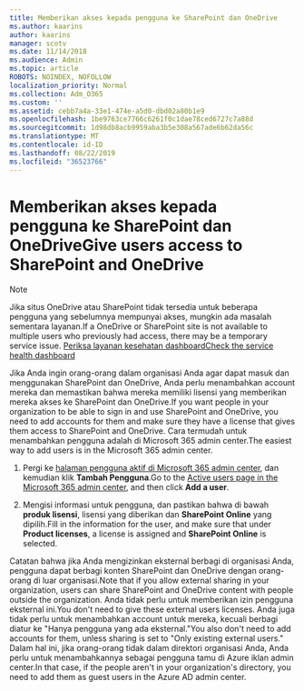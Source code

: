 ```yaml
---
title: Memberikan akses kepada pengguna ke SharePoint dan OneDrive
ms.author: kaarins
author: kaarins
manager: scotv
ms.date: 11/14/2018
ms.audience: Admin
ms.topic: article
ROBOTS: NOINDEX, NOFOLLOW
localization_priority: Normal
ms.collection: Adm_O365
ms.custom: ''
ms.assetid: cebb7a4a-33e1-474e-a5d0-dbd02a80b1e9
ms.openlocfilehash: 1be9763ce7766c6261f0c1dae78ced6727c7a88d
ms.sourcegitcommit: 1d98db8acb9959aba3b5e308a567ade6b62da56c
ms.translationtype: MT
ms.contentlocale: id-ID
ms.lasthandoff: 08/22/2019
ms.locfileid: "36523766"
---
```

# <a name="give-users-access-to-sharepoint-and-onedrive"></a><span data-ttu-id="0637b-102">Memberikan akses kepada pengguna ke SharePoint dan OneDrive</span><span class="sxs-lookup"><span data-stu-id="0637b-102">Give users access to SharePoint and OneDrive</span></span>

> [!NOTE]
> <span data-ttu-id="0637b-103">Jika situs OneDrive atau SharePoint tidak tersedia untuk beberapa pengguna yang sebelumnya mempunyai akses, mungkin ada masalah sementara layanan.</span><span class="sxs-lookup"><span data-stu-id="0637b-103">If a OneDrive or SharePoint site is not available to multiple users who previously had access, there may be a temporary service issue.</span></span> [<span data-ttu-id="0637b-104">Periksa layanan kesehatan dashboard</span><span class="sxs-lookup"><span data-stu-id="0637b-104">Check the service health dashboard</span></span>](https://portal.office.com/adminportal/home#/servicehealth)
  
<span data-ttu-id="0637b-105">Jika Anda ingin orang-orang dalam organisasi Anda agar dapat masuk dan menggunakan SharePoint dan OneDrive, Anda perlu menambahkan account mereka dan memastikan bahwa mereka memiliki lisensi yang memberikan mereka akses ke SharePoint dan OneDrive.</span><span class="sxs-lookup"><span data-stu-id="0637b-105">If you want people in your organization to be able to sign in and use SharePoint and OneDrive, you need to add accounts for them and make sure they have a license that gives them access to SharePoint and OneDrive.</span></span> <span data-ttu-id="0637b-106">Cara termudah untuk menambahkan pengguna adalah di Microsoft 365 admin center.</span><span class="sxs-lookup"><span data-stu-id="0637b-106">The easiest way to add users is in the Microsoft 365 admin center.</span></span>
  
1. <span data-ttu-id="0637b-107">Pergi ke [halaman pengguna aktif di Microsoft 365 admin center](https://portal.office.com/adminportal/home#/users), dan kemudian klik **Tambah Pengguna**.</span><span class="sxs-lookup"><span data-stu-id="0637b-107">Go to the [Active users page in the Microsoft 365 admin center](https://portal.office.com/adminportal/home#/users), and then click **Add a user**.</span></span>
    
2. <span data-ttu-id="0637b-108">Mengisi informasi untuk pengguna, dan pastikan bahwa di bawah **produk lisensi**, lisensi yang diberikan dan **SharePoint Online** yang dipilih.</span><span class="sxs-lookup"><span data-stu-id="0637b-108">Fill in the information for the user, and make sure that under **Product licenses**, a license is assigned and **SharePoint Online** is selected.</span></span> 
    
<span data-ttu-id="0637b-109">Catatan bahwa jika Anda mengizinkan eksternal berbagi di organisasi Anda, pengguna dapat berbagi konten SharePoint dan OneDrive dengan orang-orang di luar organisasi.</span><span class="sxs-lookup"><span data-stu-id="0637b-109">Note that if you allow external sharing in your organization, users can share SharePoint and OneDrive content with people outside the organization.</span></span> <span data-ttu-id="0637b-110">Anda tidak perlu untuk memberikan izin pengguna eksternal ini.</span><span class="sxs-lookup"><span data-stu-id="0637b-110">You don't need to give these external users licenses.</span></span> <span data-ttu-id="0637b-111">Anda juga tidak perlu untuk menambahkan account untuk mereka, kecuali berbagi diatur ke "Hanya pengguna yang ada eksternal."</span><span class="sxs-lookup"><span data-stu-id="0637b-111">You also don't need to add accounts for them, unless sharing is set to "Only existing external users."</span></span> <span data-ttu-id="0637b-112">Dalam hal ini, jika orang-orang tidak dalam direktori organisasi Anda, Anda perlu untuk menambahkannya sebagai pengguna tamu di Azure iklan admin center.</span><span class="sxs-lookup"><span data-stu-id="0637b-112">In that case, if the people aren't in your organization's directory, you need to add them as guest users in the Azure AD admin center.</span></span>
  

